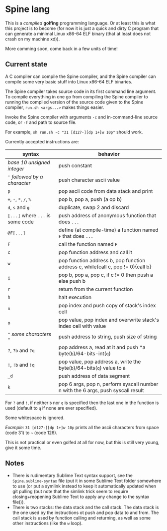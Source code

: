 
# Spine lang

This is a *compiled* **golfing** programming language. Or at least this is what this project is to become (for now it is just a quick and dirty C program that can generate a minimal Linux x86-64 ELF binary (that at least does not crash on my machine xd)).

More comming soon, come back in a few units of time!

## Current state

A C compiler can compile the Spine compiler, and the Spine compiler can compile some very basic stuff into Linux x86-64 ELF binaries.

The Spine compiler takes source code in its first command line argument. To compile everything in one go from compiling the Spine compiler to running the compiled version of the source code given to the Spine compiler, `run.sh <args...>` makes things easier.

Invoke the Spine compiler with arguments `-c` and in-command-line source code, or `-f` and path to source file.

For example, `sh run.sh -c "31 [d127-][dp 1+]w 10p"` should work.

Currently accepted instructions are:

syntax | behavior
------ | --------
*base 10 unsigned integer* | push constant
`'` *followed by a character* | push character ascii value
`p` | pop ascii code from data stack and print
`+`, `-`, `*`, `/`, `%` | pop b, pop a, push (a op b)
`d`, `s` and `g` | duplicate, swap 2 and discard
`[...]` where `...` is some code | push address of anonymous function that does `...`
`@F[...]` | define (at compile-time) a function named `F` that does `...`
`F` | call the function named `F`
`c` | pop function address and call it
`w` | pop function address b, pop function address c, while(call c, pop != 0){call b}
`i` | pop b, pop a, pop c, if c != 0 then push a else push b
`r` | return from the current function
`h` | halt execution
`n` | pop index and push copy of stack's index cell
`o` | pop value, pop index and overwrite stack's index cell with value
`"` *some characters* `"` | push address to string, push size of string
`?`, `?b` and `?q` | pop address a, read at it and push *a byte(`b`)/64-bits-int(`q`)
`!`, `!b` and `!q` | pop value, pop address a, write the byte(`b`)/64-bits(`q`) value to a
`_d` | push address of data segment
`k` | pop 6 args, pop n, perform syscall number n with the 6 args, push syscall result

For `?` and `!`, if neither `b` nor `q` is specified then the last one in the function is used (default to `q` if none are ever specified).

Some whitespace is ignored.

*Example:* `31 [d127-][dp 1+]w 10p` prints all the ascii characters from space (code 31) to `~` (code 126).

This is not practical or even golfed at all for now, but this is still very young, give it some time.

## Notes

- There is rudimentary Sublime Text syntax support, see the `Spine.sublime-syntax` file (put it in some Sublime Text folder somewhere to use (or put a symlink instead to keep it automatically updated when git pulling (but note that the simlink trick seem to require closing+reopening Sublime Text to apply any change to the syntax file))).
- There is two stacks: the data stack and the call stack. The data stack is the one used by the instructions ot push and pop data to and from. The call stack is used by function calling and returning, as well as some other instructions (like the `w` loop).

